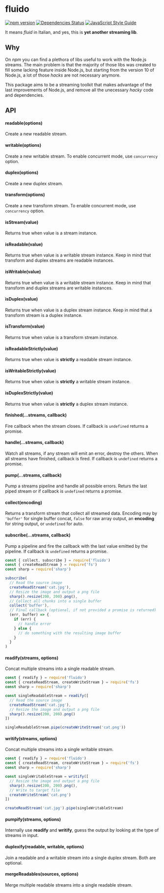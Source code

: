 # fluido

[![npm version](https://badge.fury.io/js/fluido.svg)](https://badge.fury.io/js/fluido) [![Dependencies Status](https://david-dm.org/greguz/fluido.svg)](https://david-dm.org/greguz/fluido.svg) [![JavaScript Style Guide](https://img.shields.io/badge/code_style-standard-brightgreen.svg)](https://standardjs.com)

It means _fluid_ in Italian, and yes, this is **yet another streaming lib**.

## Why

On _npm_ you can find a plethora of libs useful to work with the Node.js streams.
The main problem is that the majority of those libs was created to fill some
lacking feature inside Node.js, but starting from the version 10 of Node.js,
a lot of those _hacks_ are not necessary anymore.

This package aims to be a streaming toolkit that makes advantage of
the last improvements of Node.js, and remove all the unecessary
_hacky_ code and dependencies.

## API

#### readable(options)

Create a new readable stream.

#### writable(options)

Create a new writable stream. To enable concurrent mode, use `concurrency` option.

#### duplex(options)

Create a new duplex stream.

#### transform(options)

Create a new transform stream. To enable concurrent mode, use `concurrency` option.

#### isStream(value)

Returns true when value is a stream instance.

#### isReadable(value)

Returns true when value is a writable stream instance.
Keep in mind that transform and duplex streams are readable instances.

#### isWritable(value)

Returns true when value is a writable stream instance.
Keep in mind that transform and duplex streams are writable instances.

#### isDuplex(value)

Returns true when value is a duplex stream instance.
Keep in mind that a transform stream is a duplex instance.

#### isTransform(value)

Returns true when value is a transform stream instance.

#### isReadableStrictly(value)

Returns true when value is **strictly** a readable stream instance.

#### isWritableStrictly(value)

Returns true when value is **strictly** a writable stream instance.

#### isDuplexStrictly(value)

Returns true when value is **strictly** a duplex stream instance.

#### finished(...streams, callback)

Fire callback when the stream closes.
If callback is `undefined` returns a promise.

#### handle(...streams, callback)

Watch all streams, if any stream will emit an error, destroy the others.
When all streams have finished, callback is fired.
If callback is `undefined` returns a promise.

#### pump(...streams, callback)

Pump a streams pipeline and handle all possible errors.
Returs the last piped stream or if callback is `undefined`
returns a promise.

#### collect(encoding)

Returns a transform stream that collect all streamed data.
Encoding may by `'buffer'` for single buffer concat, `false` for raw array output, an **encoding** for string output, or `undefined` for auto.

#### subscribe(...streams, callback)

Pump a pipeline and fire the callback with the last value emitted by the pipeline.
If callback is `undefined` returns a promise.

```javascript
const { collect, subscribe } = require('fluido')
const { createReadStream } = require('fs')
const sharp = require('sharp')

subscribe(
  // Read the source image
  createReadStream('cat.jpg'),
  // Resize the image and output a png file
  sharp().resize(200, 200).png(),
  // Collect all chunks into a single buffer
  collect('buffer'),
  // Final callback (optional, if not provided a promise is returned)
  (err, buffer) => {
    if (err) {
      // handle error
    } else {
      // do something with the resulting image buffer
    }
  }
)
```

#### readify(streams, options)

Concat multiple streams into a single readable stream.

```javascript
const { readify } = require('fluido')
const { createReadStream, createWriteStream } = require('fs')
const sharp = require('sharp')

const singleReadableStream = readify([
  // Read the source image
  createReadStream('cat.jpg'),
  // Resize the image and output a png file
  sharp().resize(200, 200).png()
])

singleReadableStream.pipe(createWriteStream('cat.png'))
```

#### writify(streams, options)

Concat multiple streams into a single writable stream.

```javascript
const { readify } = require('fluido')
const { createReadStream, createWriteStream } = require('fs')
const sharp = require('sharp')

const singleWritableStream = writify([
  // Resize the image and output a png file
  sharp().resize(200, 200).png(),
  // Write to target file
  createWriteStream('cat.png')
])

createReadStream('cat.jpg').pipe(singleWritableStream)
```

#### pumpify(streams, options)

Internally use **readify** and **writify**, guess the output by looking at the type of streams in input.

#### duplexify(readable, writable, options)

Join a readable and a writable stream into a single duplex stream.
Both are optional.

#### mergeReadables(sources, options)

Merge multiple readable streams into a single readable stream.
